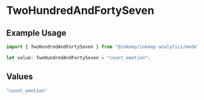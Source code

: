 # TwoHundredAndFortySeven

## Example Usage

```typescript
import { TwoHundredAndFortySeven } from "@inkeep/inkeep-analytics/models/operations";

let value: TwoHundredAndFortySeven = "count_emotion";
```

## Values

```typescript
"count_emotion"
```